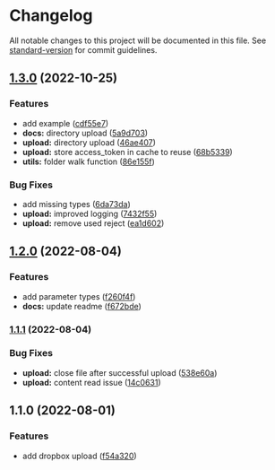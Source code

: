 # Changelog

All notable changes to this project will be documented in this file. See [standard-version](https://github.com/conventional-changelog/standard-version) for commit guidelines.

## [1.3.0](https://github.com/lmesacademy/dropbox-upload/compare/v1.2.0...v1.3.0) (2022-10-25)


### Features

* add example ([cdf55e7](https://github.com/lmesacademy/dropbox-upload/commit/cdf55e7c4773cc0b35d4888f7d9ccbbbbbefc10b))
* **docs:** directory upload ([5a9d703](https://github.com/lmesacademy/dropbox-upload/commit/5a9d70382de3991b6c9a5e31614f4a2e7fb67370))
* **upload:** directory upload ([46ae407](https://github.com/lmesacademy/dropbox-upload/commit/46ae407f769f1df6b05782dad0f7e1b47b4b14dd))
* **upload:** store access_token in cache to reuse ([68b5339](https://github.com/lmesacademy/dropbox-upload/commit/68b53399e34fcce1ce17eb66b34c44f456bd32cd))
* **utils:** folder walk function ([86e155f](https://github.com/lmesacademy/dropbox-upload/commit/86e155f441af13dbbeb69e9516dd8155b9f8fbf1))


### Bug Fixes

* add missing types ([6da73da](https://github.com/lmesacademy/dropbox-upload/commit/6da73da0286107106917dafc7d5596edaa1bfb00))
* **upload:** improved logging ([7432f55](https://github.com/lmesacademy/dropbox-upload/commit/7432f558b700b05535d3f00720ba9a7af39f1c6b))
* **upload:** remove used reject ([ea1d602](https://github.com/lmesacademy/dropbox-upload/commit/ea1d602a2ba1661d804358762f06293f0bdccae5))

## [1.2.0](https://github.com/lmesacademy/dropbox-upload/compare/v1.1.1...v1.2.0) (2022-08-04)


### Features

* add parameter types ([f260f4f](https://github.com/lmesacademy/dropbox-upload/commit/f260f4fab0becdcb905536f51c0483b0d5b0520d))
* **docs:** update readme ([f672bde](https://github.com/lmesacademy/dropbox-upload/commit/f672bde249769e3f9f8ed6cb39390d80ec45f3d9))

### [1.1.1](https://github.com/lmesacademy/dropbox-upload/compare/v1.1.0...v1.1.1) (2022-08-04)


### Bug Fixes

* **upload:** close file after successful upload ([538e60a](https://github.com/lmesacademy/dropbox-upload/commit/538e60ae7d87652ce0c3413181de0074ed98ad1f))
* **upload:** content read issue ([14c0631](https://github.com/lmesacademy/dropbox-upload/commit/14c06318cc51fe4a81345d26ebb402623d8bdaf5))

## 1.1.0 (2022-08-01)


### Features

* add dropbox upload ([f54a320](https://github.com/lmesacademy/dropbox-upload/commit/f54a3207f0488ffcd891edaccfc626686e51c070))
